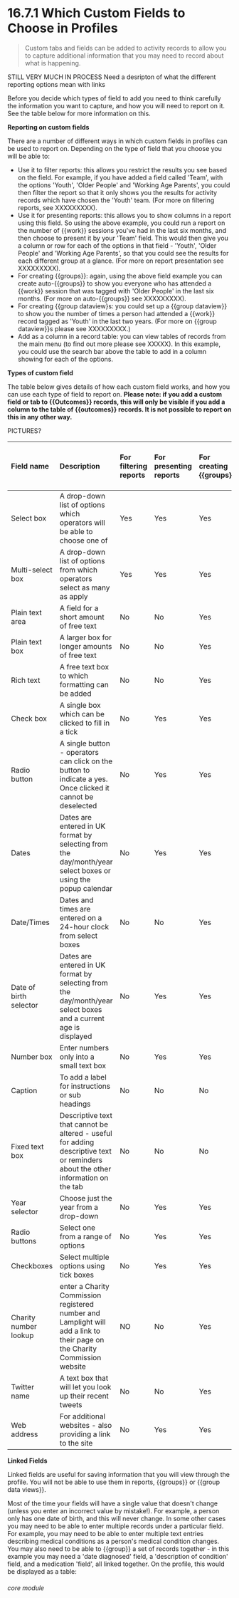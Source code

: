 # 16.7.1 Which Custom Fields to Choose in Profiles

> Custom tabs and fields can be added to activity records to allow you to capture additional information that you may need to record about what is happening. 

STILL VERY MUCH IN PROCESS Need a desripton of what the different reporting options mean with links

Before you decide which types of field to add you need to think carefully the information you want to capture, and how you will need to report on it. See the table below for more information on this.

**Reporting on custom fields**

There are a number of different ways in which custom fields in profiles can be used to report on. Depending on the type of field that you choose you will be able to:

- Use it to filter reports: this allows you restrict the results you see based on the field. For example, if you have added a field called 'Team', with the options 'Youth', 'Older People' and 'Working Age Parents', you could then filter the report so that it only shows you the results for activity records which have chosen the 'Youth' team. (For more on filtering reports, see XXXXXXXXX).
- Use it for presenting reports: this allows you to show columns in a report using this field. So using the above example, you could run a report on the number of {{work}} sessions you've had in the last six months, and then choose to present it by your 'Team' field. This would then give you a column or row for each of the options in that field - 'Youth', 'Older People' and 'Working Age Parents', so that you could see the results for each different group at a glance. (For more on report presentation see XXXXXXXXX).
- For creating {{groups}}: again, using the above field example you can create auto-{{groups}} to show you everyone who has attended a {{work}} session that was tagged with 'Older People' in the last six months. (For more on auto-{{groups}} see XXXXXXXXX).
- For creating {{group dataview}s: you could set up a {{group dataview}} to show you the number of times a person had attended a {{work}} record tagged as 'Youth' in the last two years. (For more on {{group dataview}}s please see XXXXXXXXX.)
- Add as a column in a record table: you can view tables of records from the main menu (to find out more please see XXXXX). In this example, you could use the search bar above the table to add in a column showing for each of the options.

**Types of custom field**

The table below gives details of how each custom field works, and how you can use each type of field to report on. 
**Please note: if you add a custom field or tab to {{Outcomes}} records, this will only be visible if you add a column to the table of {{outcomes}} records. It is not possible to report on this in any other way.**

PICTURES?


| Field name | Description |For filtering reports | For presenting reports | For creating {{groups}} | As a {{group dataview}} column | As a column in a record table |
| :--------- | :---------- | :------------------- | :--------------------- | :---------------------- | :----------------------------- | :----------------------------- |
| Select box | A drop-down list of options which operators will be able to choose one of | Yes | Yes | Yes | Yes | Yes |
| Multi-select box | A drop-down list of options from which operators select as many as apply | Yes | Yes | Yes | Yes| Yes |
| Plain text area | A field for a short amount of free text | No | No | Yes | Yes | Yes|
| Plain text box | A larger box for longer amounts of free text | No | No | Yes | Yes | Yes|
| Rich text | A free text box to which formatting can be added | No | No | Yes | Yes | Yes|
| Check box | A single box which can be clicked to fill in a tick | No | Yes | Yes | Yes | Yes|
| Radio button | A single button - operators can click on the button to indicate a yes. Once clicked it cannot be deselected | No | Yes | Yes | Yes | Yes |
| Dates | Dates are entered in UK format by selecting from the day/month/year select boxes or using the popup calendar | No | Yes | Yes | Yes | Yes |
| Date/Times | Dates and times are entered on a 24-hour clock from select boxes | No | No | Yes | Yes | Yes |
|Date of birth selector | Dates are entered in UK format by selecting from the day/month/year select boxes and a current age is displayed | No | Yes | Yes | Yes | Yes |
| Number box | Enter numbers only into a small text box | No | Yes | Yes | Yes | Yes |
| Caption | To add a label for instructions or sub headings | No | No | No | No | No |
| Fixed text box | Descriptive text that cannot be altered - useful for adding descriptive text or reminders about the other information on the tab | No | No | No | No | No |
| Year selector | Choose just the year from a drop-down | No | Yes | Yes | Yes | Yes |
| Radio buttons | Select one from a range of options | No | Yes | Yes | Yes | Yes | 
| Checkboxes | Select multiple options using tick boxes | No | Yes | Yes | Yes | Yes |
| Charity number lookup | enter a Charity Commission registered number and Lamplight will add a link to their page on the Charity Commission website | NO | No | Yes | Yes | Yes |
| Twitter name | A text box that will let you look up their recent tweets | No | No | Yes | Yes | Yes |
| Web address | For additional websites - also providing a link to the site | No | Yes | Yes | Yes | Yes |


**Linked Fields**

Linked fields are useful for saving information that you will view through the profile. You will not be able to use them in reports, {{groups}} or {{group data views}}.

Most of the time your fields will have a single value that doesn't change (unless you enter an incorrect value by mistake!). For example, a person only has one date of birth, and this will never change. In some other cases you may need to be able to enter multiple records under a particular field. For example, you may need to be able to enter multiple text entries describing medical conditions as a person's medical condition changes. You may also need to be able to {{group}} a set of records together - in this example you may need a 'date diagnosed' field, a 'description of condition' field, and a medication 'field', all linked together. On the profile, this would be displayed as a table:





###### core module

